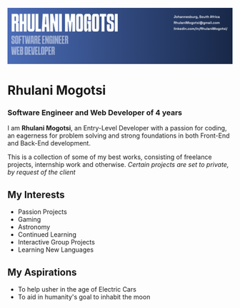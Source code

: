 ![My headshot](images/banner.png)

# Rhulani Mogotsi
### Software Engineer and Web Developer of 4 years

I am **Rhulani Mogotsi**, an Entry-Level Developer with a passion for coding, an eagerness for problem solving and strong foundations in both Front-End and Back-End development.

This is a collection of some of my best works, consisting of freelance projects, internship work and otherwise.
*Certain projects are set to private, by request of the client*

## My Interests

- Passion Projects
- Gaming
- Astronomy
- Continued Learning
- Interactive Group Projects
- Learning New Languages

## My Aspirations

- To help usher in the age of Electric Cars
- To aid in humanity's goal to inhabit the moon